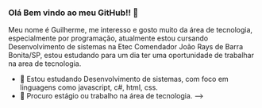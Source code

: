 ### Olá Bem vindo ao meu GitHub!! 👋

Meu nome é Guilherme, me interesso e gosto muito da área de tecnologia, especialmente por programação, atualmente estou cursando Desenvolvimento de sistemas na Etec Comendador João Rays de Barra Bonita/SP, estou estudando para um dia ter uma oportunidade de trabalhar na area de tecnologia.


- 🌱 Estou estudando Desenvolvimento de sistemas, com foco em linguagens como javascript, c#, html, css.
- 📃 Procuro estágio ou trabalho na área de tecnologia.
-->
